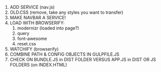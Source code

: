 1. ADD SERVICE (nav.js)
2. OLD.CSS (remove, take any styles you want to transfer)
3. MAKE NAVBAR A SERVICE!
4. LOAD WITH BROWSERIFY:
    1. modernizr (loaded into page?)
    2. query
    3. font-awesome
    4. reset.css
5. WATCHIFY (browserify)
6. COMBINE PATH & CONFIG OBJECTS IN GULPFILE.JS
7. CHECK ON BUNDLE.JS in DIST FOLDER VERSUS APP.JS in DIST OR JS FOLDERS (on INDEX.HTML) 